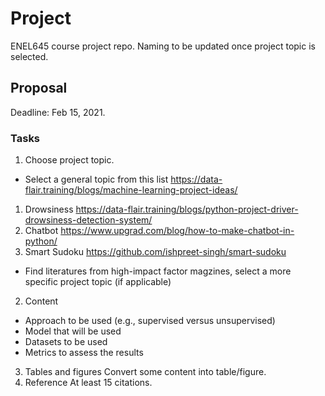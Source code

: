 # Project
ENEL645 course project repo. Naming to be updated once project topic is selected.

## Proposal
Deadline: Feb 15, 2021.
### Tasks
1. Choose project topic.
 - Select a general topic from this list https://data-flair.training/blogs/machine-learning-project-ideas/
  1. Drowsiness https://data-flair.training/blogs/python-project-driver-drowsiness-detection-system/
  2. Chatbot https://www.upgrad.com/blog/how-to-make-chatbot-in-python/ 
  3. Smart Sudoku https://github.com/ishpreet-singh/smart-sudoku
 - Find literatures from high-impact factor magzines, select a more specific project topic (if applicable)
2. Content
 - Approach to be used (e.g., supervised versus unsupervised)
 - Model that will be used
 - Datasets to be used
 - Metrics to assess the results
3. Tables and figures
 Convert some content into table/figure.
4. Reference
 At least 15 citations.
